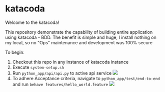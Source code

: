 # katacoda

Welcome to the katacoda!

This repository demonstrate the capability of building entire application using katacoda - BDD. The benefit is simple and huge, I install nothing on my local, so no "Ops" maintenance and development was 100% secure

To begin: 
1. Checkout this repo in any instance of katacoda instance
2. Execute `system-setup.sh`
3. Run `python_app/api/api.py` to active api service ![](https://user-images.githubusercontent.com/1291301/87056833-29660200-c1d4-11ea-9cf2-67d8410ad9cf.png)
4. To adhere Acceptance criteria, navigate to `python_app/test/end-to-end` and run `behave features/hello_world.feature` ![](https://user-images.githubusercontent.com/1291301/87057087-6f22ca80-c1d4-11ea-8eb1-91dd64e0369d.png)


